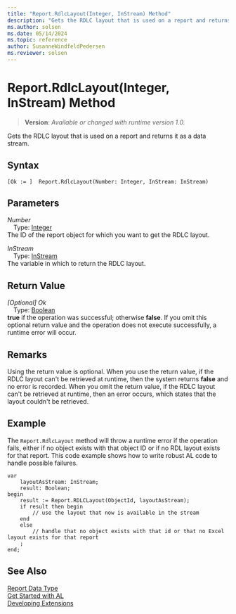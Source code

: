 ```yaml
---
title: "Report.RdlcLayout(Integer, InStream) Method"
description: "Gets the RDLC layout that is used on a report and returns it as a data stream."
ms.author: solsen
ms.date: 05/14/2024
ms.topic: reference
author: SusanneWindfeldPedersen
ms.reviewer: solsen
---
```

[//]: # (START>DO_NOT_EDIT)
[//]: # (IMPORTANT:Do not edit any of the content between here and the END>DO_NOT_EDIT.)
[//]: # (Any modifications should be made in the .xml files in the ModernDev repo.)
# Report.RdlcLayout(Integer, InStream) Method
> **Version**: _Available or changed with runtime version 1.0._

Gets the RDLC layout that is used on a report and returns it as a data stream.


## Syntax
```AL
[Ok := ]  Report.RdlcLayout(Number: Integer, InStream: InStream)
```
## Parameters
*Number*  
&emsp;Type: [Integer](../integer/integer-data-type.md)  
The ID of the report object for which you want to get the RDLC layout.  

*InStream*  
&emsp;Type: [InStream](../instream/instream-data-type.md)  
The variable in which to return the RDLC layout.  


## Return Value
*[Optional] Ok*  
&emsp;Type: [Boolean](../boolean/boolean-data-type.md)  
**true** if the operation was successful; otherwise **false**.   If you omit this optional return value and the operation does not execute successfully, a runtime error will occur.  


[//]: # (IMPORTANT: END>DO_NOT_EDIT)


## Remarks

Using the return value is optional. When you use the return value, if the RDLC layout can't be retrieved at runtime, then the system returns **false** and no error is recorded. When you omit the return value, if the RDLC layout can't be retrieved at runtime, then an error occurs, which states that the layout couldn't be retrieved. 

## Example

The `Report.RdlcLayout` method will throw a runtime error if the operation fails, either if no object exists with that object ID or if no RDL layout exists for that report. This code example shows how to write robust AL code to handle possible failures.

```AL
var
    layoutAsStream: InStream;
    result: Boolean;
begin
    result := Report.RDLCLayout(ObjectId, layoutAsStream);
    if result then begin
        // use the layout that now is available in the stream
    end
    else
        // handle that no object exists with that id or that no Excel layout exists for that report
    ;
end;
```

## See Also
[Report Data Type](report-data-type.md)  
[Get Started with AL](../../devenv-get-started.md)  
[Developing Extensions](../../devenv-dev-overview.md)